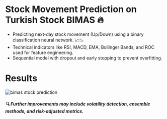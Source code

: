 # Stock Movement Prediction on Turkish Stock BIMAS 🔥  

- Predicting next-day stock movement (Up/Down) using a binary classification neural network. 📈📉  
- Technical indicators like RSI, MACD, EMA, Bollinger Bands, and ROC used for feature engineering.  
- Sequential model with dropout and early stopping to prevent overfitting.

# Results  
![bimas stock prediction](Downloads/Prediction.png)

##### 🔍 Further improvements may include volatility detection, ensemble methods, and risk-adjusted metrics.
